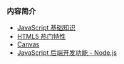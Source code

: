 ### 内容简介 ###
* [JavaScript 基础知识](#part01)
* [HTML5 热门特性](#part02)
* [Canvas](#part03)
* [JavaScript 后端开发功能 - Node.js](#part04)
